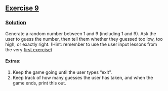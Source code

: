 ## [Exercise 9](https://www.practicepython.org/exercise/2014/04/02/09-guessing-game-one.html)

### [Solution](https://www.practicepython.org/solution/2014/04/10/09-guessing-game-one-solutions.html)

Generate a random number between 1 and 9 (including 1 and 9). Ask the user to guess the number, then tell them whether they guessed too low, too high, or exactly right. (Hint: remember to use the user input lessons from the very [first exercise](https://github.com/AlexCRosa/practicing_python/tree/cca196e2da9de80dc5ebbc03a2a0e7e8b95531d4/1_character_input))

#### Extras:

1. Keep the game going until the user types “exit”. 
2. Keep track of how many guesses the user has taken, and when the game ends, print this out.
